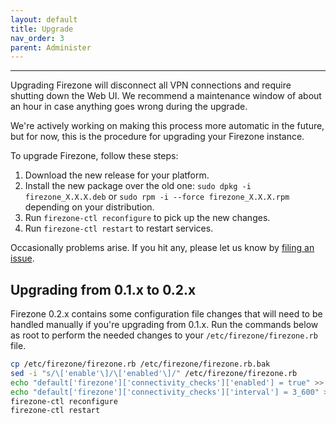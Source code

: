 ```yaml
---
layout: default
title: Upgrade
nav_order: 3
parent: Administer
---
```

---

Upgrading Firezone will disconnect all VPN connections and require shutting
down the Web UI. We recommend a maintenance window of about an hour in case
anything goes wrong during the upgrade.

We're actively working on making this process more automatic in the future, but
for now, this is the procedure for upgrading your Firezone instance.

To upgrade Firezone, follow these steps:

1. Download the new release for your platform.
1. Install the new package over the old one:
  `sudo dpkg -i firezone_X.X.X.deb` or
  `sudo rpm -i --force firezone_X.X.X.rpm` depending on your distribution.
1. Run `firezone-ctl reconfigure` to pick up the new changes.
1. Run `firezone-ctl restart` to restart services.

Occasionally problems arise. If you hit any, please let us know by [filing an
issue](https://github.com/firezone/firezone/issues/new/choose).

## Upgrading from 0.1.x to 0.2.x

Firezone 0.2.x contains some configuration file changes that will need to be
handled manually if you're upgrading from 0.1.x. Run the commands below as root
to perform the needed changes to your `/etc/firezone/firezone.rb` file.

```bash
cp /etc/firezone/firezone.rb /etc/firezone/firezone.rb.bak
sed -i "s/\['enable'\]/\['enabled'\]/" /etc/firezone/firezone.rb
echo "default['firezone']['connectivity_checks']['enabled'] = true" >> /etc/firezone/firezone.rb
echo "default['firezone']['connectivity_checks']['interval'] = 3_600" >> /etc/firezone/firezone.rb
firezone-ctl reconfigure
firezone-ctl restart
```
